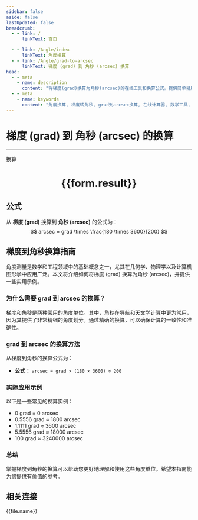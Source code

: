 ```yaml
---
sidebar: false
aside: false
lastUpdated: false
breadcrumb:
  - - link: /
      linkText: 首页

  - - link: /Angle/index
      linkText: 角度换算
  - - link: /Angle/grad-to-arcsec
      linkText: 梯度 (grad) 到 角秒 (arcsec) 换算
head:
  - - meta
    - name: description
      content: "将梯度(grad)换算为角秒(arcsec)的在线工具和换算公式。提供简单易用的角度单位换算计算器。"
  - - meta
    - name: keywords
      content: "角度换算, 梯度转角秒, grad到arcsec换算, 在线计算器, 数学工具, 单位换算"
---
```

# 梯度 (grad) 到 角秒 (arcsec) 的换算
---
<script setup>
import { onMounted, reactive, inject, ref } from 'vue'
import { NButton, NForm, NFormItem, NInput, NInputNumber, NSelect, NCard, useMessage,NGrid ,NGi } from 'naive-ui'
import { defineClientComponent } from 'vitepress'
import { Angle } from '../../files';
const convert = inject('convert')

const form = reactive({
  number: null,
  result: '',
})

const convertHandler = () => {
  if (form.number !== null && !isNaN(form.number)) {
    const convertedValue = parseFloat(form.number) * 180 * 3600 / 200
    form.result = `${form.number}grad = ${convertedValue.toFixed(4)}arcsec`
  } else {
    form.result = '请输入有效的数值。'
  }
}
</script>

<n-form size="large" :model="form">
  <n-form-item label="梯度 (grad)">
    <n-input-number v-model:value="form.number" placeholder="输入梯度" style="width: 100%" />
  </n-form-item>
  <n-form-item>
    <n-button type="info" @click="convertHandler" block>换算</n-button>
  </n-form-item>
</n-form>

<n-card  embedded :bordered="false" hoverable>
  <div  style="text-align:center">
    <h1>{{form.result}}</h1>
  </div>
</n-card>

## 公式

从 **梯度 (grad)** 换算到 **角秒 (arcsec)** 的公式为：
$$ arcsec = grad \times \frac{180 \times 3600}{200} $$

## 梯度到角秒换算指南

角度测量是数学和工程领域中的基础概念之一，尤其在几何学、物理学以及计算机图形学中应用广泛。本文将介绍如何将梯度 (grad) 换算为角秒 (arcsec)，并提供一些实用示例。

### 为什么需要 grad 到 arcsec 的换算？

梯度和角秒是两种常用的角度单位。其中，角秒在导航和天文学计算中更为常用，因为其提供了非常精细的角度划分。通过精确的换算，可以确保计算的一致性和准确性。

### grad 到 arcsec 的换算方法

从梯度到角秒的换算公式为：

- **公式：** `arcsec = grad × (180 × 3600) ÷ 200`

### 实际应用示例

以下是一些常见的换算实例：

- 0 grad = 0 arcsec
- 0.5556 grad ≈ 1800 arcsec
- 1.1111 grad ≈ 3600 arcsec
- 5.5556 grad ≈ 18000 arcsec
- 100 grad ≈ 3240000 arcsec

### 总结

掌握梯度到角秒的换算可以帮助您更好地理解和使用这些角度单位。希望本指南能为您提供有价值的参考。

## 相关连接
<n-grid x-gap="12" :cols="2">
  <n-gi v-for="(file, index) in Angle" :key="index">
    <n-button
      text
      tag="a"
      :href="file.path"
      type="info"
    >
      {{file.name}}
    </n-button>
  </n-gi>
</n-grid>